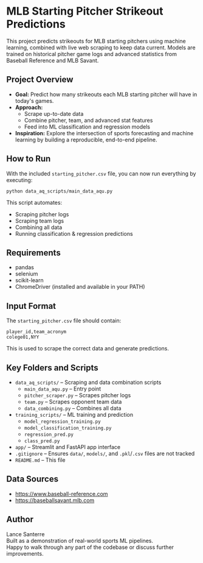 MLB Starting Pitcher Strikeout Predictions
==========================================

This project predicts strikeouts for MLB starting pitchers using machine learning, combined with live web scraping to keep data current. Models are trained on historical pitcher game logs and advanced statistics from Baseball Reference and MLB Savant.

Project Overview
----------------
- **Goal:** Predict how many strikeouts each MLB starting pitcher will have in today's games.
- **Approach:**
  - Scrape up-to-date data
  - Combine pitcher, team, and advanced stat features
  - Feed into ML classification and regression models
- **Inspiration:** Explore the intersection of sports forecasting and machine learning by building a reproducible, end-to-end pipeline.

How to Run
----------
With the included `starting_pitcher.csv` file, you can now run everything by executing:

    python data_aq_scripts/main_data_aqu.py

This script automates:
- Scraping pitcher logs
- Scraping team logs
- Combining all data
- Running classification & regression predictions

Requirements
------------
- pandas
- selenium
- scikit-learn
- ChromeDriver (installed and available in your PATH)

Input Format
------------
The `starting_pitcher.csv` file should contain:

    player_id,team_acronym
    colege01,NYY

This is used to scrape the correct data and generate predictions.

Key Folders and Scripts
-----------------------
- `data_aq_scripts/` – Scraping and data combination scripts
  - `main_data_aqu.py` – Entry point
  - `pitcher_scraper.py` – Scrapes pitcher logs
  - `team.py` – Scrapes opponent team data
  - `data_combining.py` – Combines all data
- `training_scripts/` – ML training and prediction
  - `model_regression_training.py`
  - `model_classification_training.py`
  - `regression_pred.py`
  - `class_pred.py`
- `app/` – Streamlit and FastAPI app interface
- `.gitignore` – Ensures `data/`, `models/`, and `.pkl`/`.csv` files are not tracked
- `README.md` – This file

Data Sources
------------
- https://www.baseball-reference.com
- https://baseballsavant.mlb.com

Author
------
Lance Santerre  
Built as a demonstration of real-world sports ML pipelines.  
Happy to walk through any part of the codebase or discuss further improvements.
